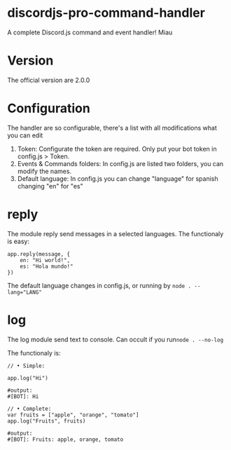 # discordjs-pro-command-handler
A complete Discord.js command and event handler! Miau

# Version

The official version are 2.0.0

# Configuration

The handler are so configurable, there's a list with all modifications what you can edit

1) Token:
	Configurate the token are required.
	Only put your bot token in config.js > Token. 
2) Events & Commands folders:
	In config.js are listed two folders, you can modify the names.
3) Default language:
	In config.js you can change "language" for spanish changing "en" for "es"
# reply
The module reply send messages in a selected languages.
The functionaly is easy:
```
app.reply(message, {
	en: "Hi world!",
	es: "Hola mundo!"
})
```

The default language changes in config.js, or running by ```node . --lang="LANG"```

# log

The log module send text to console.
Can occult if you run```node . --no-log```

The functionaly is:
```
// • Simple:

app.log("Hi")

#output: 
#[BOT]: Hi

// • Complete:
var fruits = ["apple", "orange", "tomato"]
app.log("Fruits", fruits)

#output: 
#[BOT]: Fruits: apple, orange, tomato
```
